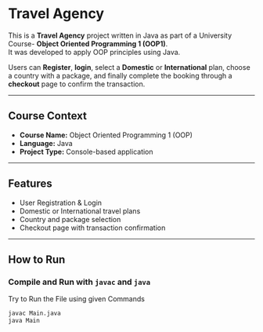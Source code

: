 # Travel Agency

This is a **Travel Agency** project written in Java as part of a University Course-  **Object Oriented Programming 1 (OOP1)**.  
It was developed to apply OOP principles using Java.  

Users can **Register**, **login**, select a **Domestic** or **International** plan, choose a country with a package, and finally complete the booking through a **checkout** page to confirm the transaction.

---

## Course Context
- **Course Name:** Object Oriented Programming 1 (OOP)  
- **Language:** Java  
- **Project Type:** Console-based application  

---

## Features
- User Registration & Login  
- Domestic or International travel plans  
- Country and package selection  
- Checkout page with transaction confirmation  

---

##  How to Run

###  Compile and Run with `javac` and `java`
Try to Run the File using given Commands
```bash
javac Main.java
java Main
